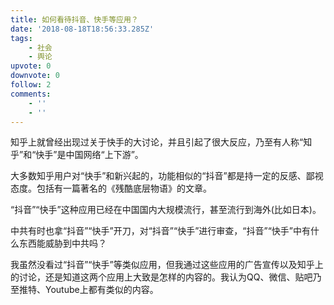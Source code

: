 ```yaml
---
title: 如何看待抖音、快手等应用？
date: '2018-08-18T18:56:33.285Z'
tags:
    - 社会
    - 舆论
upvote: 0
downvote: 0
follow: 2
comments:
    - ''
    - ''
---
```


知乎上就曾经出现过关于快手的大讨论，并且引起了很大反应，乃至有人称“知乎”和“快手”是中国网络“上下游”。

大多数知乎用户对“快手”和新兴起的，功能相似的“抖音”都是持一定的反感、鄙视态度。包括有一篇著名的《残酷底层物语》的文章。

“抖音”“快手”这种应用已经在中国国内大规模流行，甚至流行到海外(比如日本)。

中共有时也拿“抖音”“快手”开刀，对“抖音”“快手”进行审查，“抖音”“快手”中有什么东西能威胁到中共吗？

我虽然没看过“抖音”“快手”等类似应用，但我通过这些应用的广告宣传以及知乎上的讨论，还是知道这两个应用上大致是怎样的内容的。我认为QQ、微信、贴吧乃至推特、Youtube上都有类似的内容。
